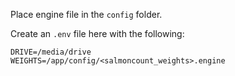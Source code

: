 Place engine file in the `config` folder.

Create an `.env` file here with the following:
```
DRIVE=/media/drive
WEIGHTS=/app/config/<salmoncount_weights>.engine
```
